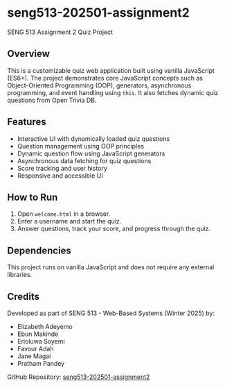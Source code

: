 # seng513-202501-assignment2
SENG 513 Assignment 2 Quiz Project

## Overview
This is a customizable quiz web application built using vanilla JavaScript (ES6+). The project demonstrates core JavaScript concepts such as Object-Oriented Programming (OOP), generators, asynchronous programming, and event handling using `this`. It also fetches dynamic quiz questions from Open Trivia DB.

## Features
- Interactive UI with dynamically loaded quiz questions
- Question management using OOP principles
- Dynamic question flow using JavaScript generators
- Asynchronous data fetching for quiz questions
- Score tracking and user history
- Responsive and accessible UI

## How to Run
1. Open `welcome.html` in a browser.
2. Enter a username and start the quiz.
3. Answer questions, track your score, and progress through the quiz.

## Dependencies
This project runs on vanilla JavaScript and does not require any external libraries.

## Credits
Developed as part of SENG 513 - Web-Based Systems (Winter 2025) by:
- Elizabeth Adeyemo
- Ebun Makinde
- Erioluwa Soyemi
- Favour Adah
- Jane Magai
- Pratham Pandey

GitHub Repository: [seng513-202501-assignment2](https://github.com/erisoyemi/seng513-202501-assignment2)